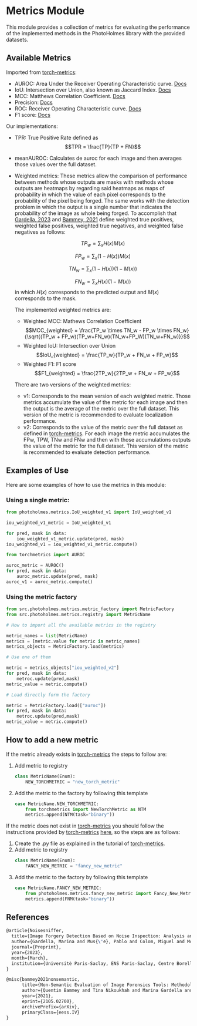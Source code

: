 # Metrics Module

This module provides a collection of metrics for evaluating the performance of the 
implemented methods in the PhotoHolmes library with the provided datasets. 

## Available Metrics

Imported from [torch-metrics](https://lightning.ai/docs/torchmetrics/stable/):
- AUROC: Area Under the Receiver Operating Characteristic curve. [Docs](https://lightning.ai/docs/torchmetrics/stable/classification/auroc.html) 
- IoU: Intersection over Union, also known as Jaccard Index. [Docs](https://lightning.ai/docs/torchmetrics/stable/classification/jaccard_index.html)
- MCC: Matthews Correlation Coefficient. [Docs](https://lightning.ai/docs/torchmetrics/stable/classification/matthews_corr_coef.html)
- Precision: [Docs](https://lightning.ai/docs/torchmetrics/stable/classification/precision.html)
- ROC: Receiver Operating Characteristic curve. [Docs](https://lightning.ai/docs/torchmetrics/stable/classification/roc.html)
- F1 score: [Docs](https://lightning.ai/docs/torchmetrics/stable/classification/f1_score.html)

Our implementations:
- TPR: True Positive Rate defined as 
$$TPR = \frac{TP}{TP + FN}$$
- meanAUROC: Calculates de auroc for each image and then averages those values over the full dataset.
- Weighted metrics:
    These metrics allow the comparison of performance between methods whose outputs are masks with methods whose outputs are heatmaps by regarding said heatmaps as maps of probability in which the value of each pixel corresponds to the probability of the pixel being forged. The same works with the detection problem in which the output is a single number that indicates the probability of the image as whole being forged. To accomplish that [Gardella, 2023](https://ipolcore.ipol.im/demo/clientApp/demo.html?id=77777000341) and [Bammey, 2021](https://openaccess.thecvf.com/content/WACV2022/papers/Bammey_Non-Semantic_Evaluation_of_Image_Forensics_Tools_Methodology_and_Database_WACV_2022_paper.pdf) define 
    weighted true positives, weighted false positives, weighted true negatives, and weighted false negatives as follows:

    $$TP_w = \sum_xH(x)M(x)$$

    $$FP_w = \sum_x(1-H(x))M(x)$$

    $$TN_w = \sum_x(1-H(x))(1-M(x))$$

    $$FN_w = \sum_xH(x)(1-M(x))$$
    in which $H(x)$ corresponds to the predicted output and $M(x)$ corresponds to the mask.

    The implemented weighted metrics are:
    - Weighted MCC: Mathews Correlation Coefficient
        $$MCC_{weighted} = \frac{TP_w \times TN_w - FP_w \times  FN_w}{\sqrt{(TP_w + FP_w)(TP_w+FN_w)(TN_w+FP_W)(TN_w+FN_w)}}$$
    - Weighted IoU: Intersection over Union
        $$IoU_{weighted} = \frac{TP_w}{TP_w + FN_w + FP_w}$$
    - Weighted F1: F1 score
        $$F1_{weighted} = \frac{2TP_w}{2TP_w + FN_w + FP_w}$$
    
    There are two versions of the weighted metrics:
    - v1: Corresponds to the mean version of each weighted metric. Those metrics accumulate the value of the metric for each image and then the output is the average of the metric over the full dataset. 
    This version of the metric is recommended to evaluate localization performance.
    - v2: Corresponds to the value of the metric over the full dataset as defined in [torch-metrics](https://lightning.ai/docs/torchmetrics/stable/). For each image the metric accumulates the FPw, TPW, TNw and FNw and then with those accumulations outputs the value of the metric for the full dataset. 
    This version of the metric is recommended to evaluate detection performance.

## Examples of Use

Here are some examples of how to use the metrics in this module:

### Using a single metric:

```python
from photoholmes.metrics.IoU_weighted_v1 import IoU_weighted_v1

iou_weighted_v1_metric = IoU_weighted_v1

for pred, mask in data:
    iou_weighted_v1_metric.update(pred, mask)
iou_weighted_v1 = iou_weighted_v1_metric.compute()
```

```python
from torchmetrics import AUROC

auroc_metric = AUROC()
for pred, mask in data:
    auroc_metric.update(pred, mask)
auroc_v1 = auroc_metric.compute()
```

### Using the metric factory

```python
from src.photoholmes.metrics.metric_factory import MetricFactory
from src.photoholmes.metrics.registry import MetricName

# How to import all the available metrics in the registry

metric_names = list(MetricName)
metrics = [metric.value for metric in metric_names]
metrics_objects = MetricFactory.load(metrics)

# Use one of them

metric = metrics_objects["iou_weighted_v2"]
for pred, mask in data:
    metroc.update(pred,mask)
metric_value = metric.compute()

# Load directly form the factory

metric = MetricFactory.load(["auroc"])
for pred, mask in data:
    metroc.update(pred,mask)
metric_value = metric.compute()

```
## How to add a new metric
If the metric already exists in [torch-metrics](https://lightning.ai/docs/torchmetrics/stable/) the steps to follow are:
1. Add metric to registry
    ```python
    class MetricName(Enum):
        NEW_TORCHMETRIC = "new_torch_metric"
    ```
2. Add the metric to the factory by following this template
    ``` python
    case MetricName.NEW_TORCHMETRIC:
        from torchmetrics import NewTorchMetric as NTM
        metrics.append(NTM(task="binary"))
    ```
If the metric does not exist in [torch-metrics](https://lightning.ai/docs/torchmetrics/stable/) you should follow the instructions provided by [torch-metrics](https://lightning.ai/docs/torchmetrics/stable/) [here](https://lightning.ai/docs/torchmetrics/stable/pages/implement.html), so the steps are as follows:
1. Create the .py file as explained in the tutorial of [torch-metrics](https://lightning.ai/docs/torchmetrics/stable/).
2. Add metric to registry
    ```python
    class MetricName(Enum):
        FANCY_NEW_METRIC = "fancy_new_metric"
    ```
3. Add the metric to the factory by following this template
    ``` python
    case MetricName.FANCY_NEW_METRIC:
        from photoholmes.metrics.fancy_new_metric import Fancy_New_Metric as FNM
        metrics.append(FNM(task="binary"))
    ```

## References

```tex
@article{Noisesniffer,
  title={Image Forgery Detection Based on Noise Inspection: Analysis and Refinement of the Noisesniffer Method},
  author={Gardella, Marina and Mus{\'e}, Pablo and Colom, Miguel and Morel, Jean-Michel},
  journal={Preprint},
  year={2023},
  month={March},
  institution={Universitè Paris-Saclay, ENS Paris-Saclay, Centre Borelli, F-91190 Gif-sur-Yvette, France; IIE, Facultad de Ingenieria, Universidad de la Republica, Uruguay},
}
```

```tex
@misc{bammey2021nonsemantic,
      title={Non-Semantic Evaluation of Image Forensics Tools: Methodology and Database}, 
      author={Quentin Bammey and Tina Nikoukhah and Marina Gardella and Rafael Grompone and Miguel Colom and Jean-Michel Morel},
      year={2021},
      eprint={2105.02700},
      archivePrefix={arXiv},
      primaryClass={eess.IV}
}
```
